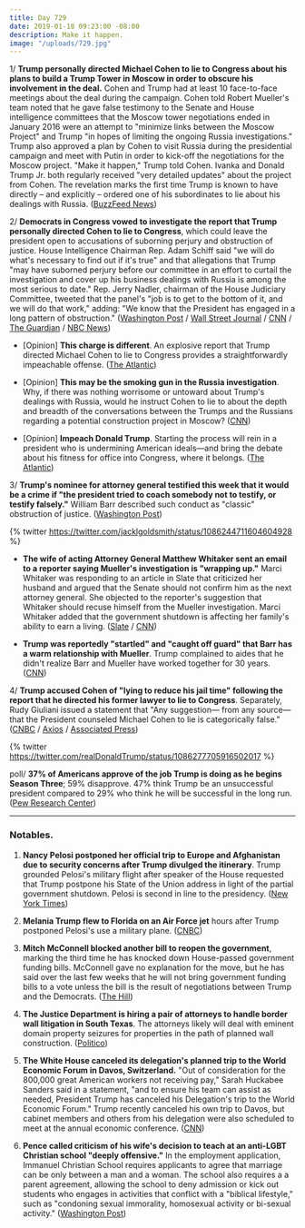 ```yaml
---
title: Day 729
date: 2019-01-18 09:23:00 -08:00
description: Make it happen.
image: "/uploads/729.jpg"
---
```


1/ **Trump personally directed Michael Cohen to lie to Congress about his plans to build a Trump Tower in Moscow in order to obscure his involvement in the deal.** Cohen and Trump had at least 10 face-to-face meetings about the deal during the campaign. Cohen told Robert Mueller's team noted that he gave false testimony to the Senate and House intelligence committees that the Moscow tower negotiations ended in January 2016 were an attempt to "minimize links between the Moscow Project" and Trump "in hopes of limiting the ongoing Russia investigations." Trump also approved a plan by Cohen to visit Russia during the presidential campaign and meet with Putin in order to kick-off the negotiations for the Moscow project. "Make it happen," Trump told Cohen. Ivanka and Donald Trump Jr. both regularly received "very detailed updates" about the project from Cohen. The revelation marks the first time Trump is known to have directly – and explicitly – ordered one of his subordinates to lie about his dealings with Russia. ([BuzzFeed News](https://www.buzzfeednews.com/article/jasonleopold/trump-russia-cohen-moscow-tower-mueller-investigation))

2/ **Democrats in Congress vowed to investigate the report that Trump personally directed Cohen to lie to Congress**, which could leave the president open to accusations of suborning perjury and obstruction of justice. House Intelligence Chairman Rep. Adam Schiff said "we will do what's necessary to find out if it's true" and that allegations that Trump "may have suborned perjury before our committee in an effort to curtail the investigation and cover up his business dealings with Russia is among the most serious to date." Rep. Jerry Nadler, chairman of the House Judiciary Committee, tweeted that the panel's "job is to get to the bottom of it, and we will do that work," adding: "We know that the President has engaged in a long pattern of obstruction." ([Washington Post](https://www.washingtonpost.com/powerpost/democrats-vow-aggressive-investigations-into-report-that-trump-directed-cohen-to-lie-to-congress/2019/01/18/9ac53612-1b29-11e9-8813-cb9dec761e73_story.html) / [Wall Street Journal](https://www.wsj.com/articles/lawmakers-to-investigate-report-that-trump-directed-cohen-to-lie-to-congress-11547818574) / [CNN](https://www.cnn.com/2019/01/18/politics/democrats-report-trump-michael-cohen-congress-impeachment/index.html) / [The Guardian](https://www.theguardian.com/us-news/2019/jan/18/trump-michael-cohen-lie-congress-moscow-project-democrats) / [NBC News](https://www.nbcnews.com/politics/donald-trump/dems-vow-action-after-report-trump-directed-cohen-lie-about-n960156))

* \[Opinion\] **This charge is different**. An explosive report that Trump directed Michael Cohen to lie to Congress provides a straightforwardly impeachable offense. ([The Atlantic](https://www.theatlantic.com/ideas/archive/2019/01/trump-directing-cohen-lie-congress-impeachable/580756/))

* \[Opinion\] **This may be the smoking gun in the Russia investigation**. Why, if there was nothing worrisome or untoward about Trump's dealings with Russia, would he instruct Cohen to lie to about the depth and breadth of the conversations between the Trumps and the Russians regarding a potential construction project in Moscow? ([CNN](https://www.cnn.com/2019/01/18/politics/buzzfeed-trump-cohen-russia/index.html))

* \[Opinion\] **Impeach Donald Trump**. Starting the process will rein in a president who is undermining American ideals—and bring the debate about his fitness for office into Congress, where it belongs. ([The Atlantic](https://www.theatlantic.com/magazine/archive/2019/03/impeachment-trump/580468/))

3/ **Trump's nominee for attorney general testified this week that it would be a crime if "the president tried to coach somebody not to testify, or testify falsely."** William Barr described such conduct as "classic" obstruction of justice. ([Washington Post](https://www.washingtonpost.com/nation/2019/01/18/trump-reportedly-told-michael-cohen-lie-his-own-attorney-general-pick-testified-thats-crime/))

{% twitter https://twitter.com/jacklgoldsmith/status/1086244711604604928 %}

* **The wife of acting Attorney General Matthew Whitaker sent an email to a reporter saying Mueller's investigation is "wrapping up."** Marci Whitaker was responding to an article in Slate that criticized her husband and argued that the Senate should not confirm him as the next attorney general. She objected to the reporter's suggestion that Whitaker should recuse himself from the Mueller investigation. Marci Whitaker added that the government shutdown is affecting her family's ability to earn a living. ([Slate](https://slate.com/news-and-politics/2019/01/marci-whitaker-email-matthew-whitaker-attorney-general.html) / [CNN](https://www.cnn.com/2019/01/17/politics/marci-whitaker-trump-mueller/index.html))

* **Trump was reportedly "startled" and "caught off guard" that Barr has a warm relationship with Mueller**. Trump complained to aides that he didn't realize Barr and Mueller have worked together for 30 years. ([CNN](https://www.cnn.com/2019/01/17/politics/donald-trump-william-barr-robert-mueller/index.html))

4/ **Trump accused Cohen of "lying to reduce his jail time" following the report that he directed his former lawyer to lie to Congress**. Separately, Rudy Giuliani issued a statement that "Any suggestion— from any source— that the President counseled Michael Cohen to lie is categorically false." ([CNBC](https://www.cnbc.com/2019/01/18/trump-accuses-michael-cohen-of-lying-to-reduce-his-jail-time-in-wake-of-buzzfeed-bombshell.html) / [Axios](https://www.axios.com/giuliani-denies-trump-directed-cohen-lie-congress-buzzfeed-39481c02-1b5b-426f-b093-445cff0377cd.html) / [Associated Press](https://www.apnews.com/d557d384a1db444d932fa52cfece7592))

{% twitter https://twitter.com/realDonaldTrump/status/1086277705916502017 %}

poll/ **37% of Americans approve of the job Trump is doing as he begins Season Three**; 59% disapprove. 47% think Trump be an unsuccessful president compared to 29% who think he will be successful in the long run. ([Pew Research Center](http://www.people-press.org/2019/01/18/trump-begins-third-year-with-low-job-approval-and-doubts-about-his-honesty/))

---

### Notables.

1. **Nancy Pelosi postponed her official trip to Europe and Afghanistan due to security concerns after Trump divulged the itinerary**. Trump grounded Pelosi's military flight after speaker of the House requested that Trump postpone his State of the Union address in light of the partial government shutdown. Pelosi is second in line to the presidency. ([New York Times](https://www.nytimes.com/2019/01/18/us/politics/pelosi-trip-trump.html))

2. **Melania Trump flew to Florida on an Air Force jet** hours after Trump postponed Pelosi's use a military plane. ([CNBC](https://www.cnbc.com/2019/01/17/trump-postpones-pelosis-overseas-trip-because-of-shutdown.html))

3. **Mitch McConnell blocked another bill to reopen the government**, marking the third time he has knocked down House-passed government funding bills. McConnell gave no explanation for the move, but he has said over the last few weeks that he will not bring government funding bills to a vote unless the bill is the result of negotiations between Trump and the Democrats. ([The Hill](https://thehill.com/blogs/floor-action/senate/425945-mcconnell-blocks-bill-to-reopen-most-of-government))

4. **The Justice Department is hiring a pair of attorneys to handle border wall litigation in South Texas**. The attorneys likely will deal with eminent domain property seizures for properties in the path of planned wall construction. ([Politico](https://www.politico.com/story/2019/01/17/doj-property-seizures-border-wall-1093736?nname=playbook&nid=0000014f-1646-d88f-a1cf-5f46b7bd0000&nrid=0000014e-f0fa-dd93-ad7f-f8ffe0400000&nlid=630318))

5. **The White House canceled its delegation's planned trip to the World Economic Forum in Davos, Switzerland.** "Out of consideration for the 800,000 great American workers not receiving pay," Sarah Huckabee Sanders said in a statement, "and to ensure his team can assist as needed, President Trump has canceled his Delegation's trip to the World Economic Forum." Trump recently canceled his own trip to Davos, but cabinet members and others from his delegation were also scheduled to meet at the annual economic conference. ([CNN](https://www.cnn.com/2019/01/17/politics/white-house-davos-cancel/index.html))

6. **Pence called criticism of his wife's decision to teach at an anti-LGBT Christian school "deeply offensive."** In the employment application, Immanuel Christian School requires applicants to agree that marriage can be only between a man and a woman. The school also requires a a parent agreement, allowing the school to deny admission or kick out students who engages in activities that conflict with a "biblical lifestyle," such as "condoning sexual immorality, homosexual activity or bi-sexual activity." ([Washington Post](https://www.washingtonpost.com/arts-entertainment/2019/01/18/pence-says-criticism-wifes-job-anti-lgbt-christian-school-is-deeply-offensive-us/))